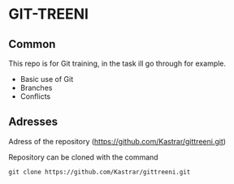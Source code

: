 GIT-TREENI
==========
Common
------
This repo is for Git training, in the task ill go through for example.
* Basic use of Git
* Branches
* Conflicts

Adresses
--------

Adress of the repository (https://github.com/Kastrar/gittreeni.git)

Repository can be cloned with the command

`git clone https://github.com/Kastrar/gittreeni.git`